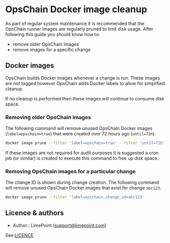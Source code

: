 # OpsChain Docker image cleanup

As part of regular system maintenance it is recommended that the OpsChain runner images are regularly pruned to limit disk usage. After following this guide you should know how to:

- remove older OpsChain images
- remove images for a specific change

## Docker images

OpsChain builds Docker images whenever a change is run. These images are not tagged however OpsChain adds Docker labels to allow for simplified cleanup.

If no cleanup is performed then these images will continue to consume disk space.

### Removing older OpsChain images

The following command will remove unused OpsChain Docker images (`label=opschain=true`) that were created over 72 hours ago (`until=72h`).

```bash
docker image prune --filter 'label=opschain=true' --filter 'until=72h'
```

If these images are not required for audit purposes it is suggested a cron job (or similar) is created to execute this command to free up disk space.

### Removing OpsChain images for a particular change

The change ID is shown during change creation. The following command will remove unused OpsChain Docker images that exist for change `abc123`.

```bash
docker image prune --filter 'label=opschain.change_id=abc123'
```

## Licence & authors

- Author:: LimePoint (support@limepoint.com)

See [LICENCE](../../LICENCE)
